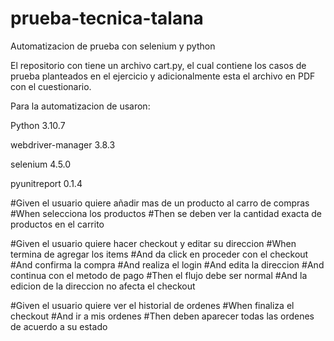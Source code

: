 # prueba-tecnica-talana
Automatizacion de prueba con selenium y python

El repositorio con tiene un archivo cart.py, el cual contiene los casos de prueba planteados en el ejercicio y adicionalmente esta el archivo en PDF con el cuestionario.

Para la automatizacion de usaron:

Python 3.10.7

webdriver-manager 3.8.3

selenium 4.5.0

pyunitreport 0.1.4




   #Given el usuario quiere añadir mas de un producto al carro de compras
   #When selecciona los productos
   #Then se deben ver la cantidad exacta de productos en el carrito
   
   
   #Given el usuario quiere hacer checkout y editar su direccion
   #When termina de agregar los items
   #And da click en proceder con el checkout
   #And confirma la compra
   #And realiza el login
   #And edita la direccion
   #And continua con el metodo de pago
   #Then el flujo debe ser normal
   #And la edicion de la direccion no afecta el checkout
   
   #Given el usuario quiere ver el historial de ordenes
   #When finaliza el checkout
   #And ir a mis ordenes
   #Then deben aparecer todas las ordenes de acuerdo a su estado
